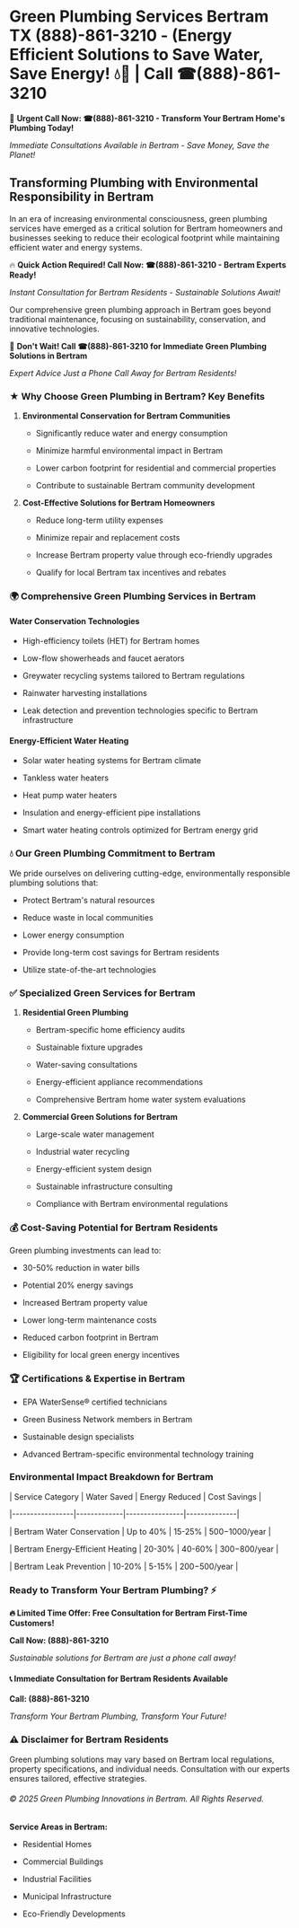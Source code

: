 # Green Plumbing Services Bertram TX (888)-861-3210 - (Energy Efficient Solutions to Save Water, Save Energy! 💧🌿 | Call ☎(888)-861-3210

🚨 **Urgent Call Now: ☎(888)-861-3210 - Transform Your Bertram Home's Plumbing Today!**
*Immediate Consultations Available in Bertram - Save Money, Save the Planet!*

## Transforming Plumbing with Environmental Responsibility in Bertram

In an era of increasing environmental consciousness, green plumbing services have emerged as a critical solution for Bertram homeowners and businesses seeking to reduce their ecological footprint while maintaining efficient water and energy systems. 

🔥 **Quick Action Required! Call Now: ☎(888)-861-3210 - Bertram Experts Ready!**
*Instant Consultation for Bertram Residents - Sustainable Solutions Await!*

Our comprehensive green plumbing approach in Bertram goes beyond traditional maintenance, focusing on sustainability, conservation, and innovative technologies.

🚨 **Don't Wait! Call ☎(888)-861-3210 for Immediate Green Plumbing Solutions in Bertram**
*Expert Advice Just a Phone Call Away for Bertram Residents!*

### ★ Why Choose Green Plumbing in Bertram? Key Benefits

1. **Environmental Conservation for Bertram Communities** 
   - Significantly reduce water and energy consumption
   - Minimize harmful environmental impact in Bertram
   - Lower carbon footprint for residential and commercial properties
   - Contribute to sustainable Bertram community development

2. **Cost-Effective Solutions for Bertram Homeowners** 
   - Reduce long-term utility expenses
   - Minimize repair and replacement costs
   - Increase Bertram property value through eco-friendly upgrades
   - Qualify for local Bertram tax incentives and rebates

### 🌍 Comprehensive Green Plumbing Services in Bertram

#### Water Conservation Technologies
- High-efficiency toilets (HET) for Bertram homes
- Low-flow showerheads and faucet aerators
- Greywater recycling systems tailored to Bertram regulations
- Rainwater harvesting installations
- Leak detection and prevention technologies specific to Bertram infrastructure

#### Energy-Efficient Water Heating
- Solar water heating systems for Bertram climate
- Tankless water heaters
- Heat pump water heaters
- Insulation and energy-efficient pipe installations
- Smart water heating controls optimized for Bertram energy grid

### 💧 Our Green Plumbing Commitment to Bertram

We pride ourselves on delivering cutting-edge, environmentally responsible plumbing solutions that:
- Protect Bertram's natural resources
- Reduce waste in local communities
- Lower energy consumption
- Provide long-term cost savings for Bertram residents
- Utilize state-of-the-art technologies

### ✅ Specialized Green Services for Bertram

1. **Residential Green Plumbing**
   - Bertram-specific home efficiency audits
   - Sustainable fixture upgrades
   - Water-saving consultations
   - Energy-efficient appliance recommendations
   - Comprehensive Bertram home water system evaluations

2. **Commercial Green Solutions for Bertram**
   - Large-scale water management
   - Industrial water recycling
   - Energy-efficient system design
   - Sustainable infrastructure consulting
   - Compliance with Bertram environmental regulations

### 💰 Cost-Saving Potential for Bertram Residents

Green plumbing investments can lead to:
- 30-50% reduction in water bills
- Potential 20% energy savings
- Increased Bertram property value
- Lower long-term maintenance costs
- Reduced carbon footprint in Bertram
- Eligibility for local green energy incentives

### 🏆 Certifications & Expertise in Bertram

- EPA WaterSense® certified technicians
- Green Business Network members in Bertram
- Sustainable design specialists
- Advanced Bertram-specific environmental technology training

### Environmental Impact Breakdown for Bertram

| Service Category | Water Saved | Energy Reduced | Cost Savings |
|-----------------|-------------|----------------|--------------|
| Bertram Water Conservation | Up to 40% | 15-25% | $500-$1000/year |
| Bertram Energy-Efficient Heating | 20-30% | 40-60% | $300-$800/year |
| Bertram Leak Prevention | 10-20% | 5-15% | $200-$500/year |

### Ready to Transform Your Bertram Plumbing? ⚡

**🔥 Limited Time Offer: Free Consultation for Bertram First-Time Customers!**

**Call Now: (888)-861-3210**
*Sustainable solutions for Bertram are just a phone call away!*

#### 📞 Immediate Consultation for Bertram Residents Available

**Call: (888)-861-3210**
*Transform Your Bertram Plumbing, Transform Your Future!*

### ⚠️ Disclaimer for Bertram Residents

Green plumbing solutions may vary based on Bertram local regulations, property specifications, and individual needs. Consultation with our experts ensures tailored, effective strategies.

###### © 2025 Green Plumbing Innovations in Bertram. All Rights Reserved.

**Service Areas in Bertram:** 
- Residential Homes
- Commercial Buildings
- Industrial Facilities
- Municipal Infrastructure
- Eco-Friendly Developments